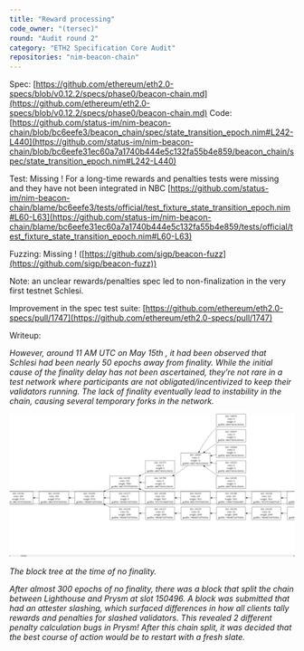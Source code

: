 ```yaml
---
title: "Reward processing"
code_owner: "(tersec)"
round: "Audit round 2"
category: "ETH2 Specification Core Audit"
repositories: "nim-beacon-chain"
---
```


Spec: [https://github.com/ethereum/eth2.0-specs/blob/v0.12.2/specs/phase0/beacon-chain.md](https://github.com/ethereum/eth2.0-specs/blob/v0.12.2/specs/phase0/beacon-chain.md)
Code: [https://github.com/status-im/nim-beacon-chain/blob/bc6eefe3/beacon_chain/spec/state_transition_epoch.nim#L242-L440](https://github.com/status-im/nim-beacon-chain/blob/bc6eefe31ec60a7a1740b444e5c132fa55b4e859/beacon_chain/spec/state_transition_epoch.nim#L242-L440)

Test: Missing ! For a long-time rewards and penalties tests were missing and they have not been integrated in NBC [https://github.com/status-im/nim-beacon-chain/blame/bc6eefe3/tests/official/test_fixture_state_transition_epoch.nim#L60-L63](https://github.com/status-im/nim-beacon-chain/blame/bc6eefe31ec60a7a1740b444e5c132fa55b4e859/tests/official/test_fixture_state_transition_epoch.nim#L60-L63)

Fuzzing: Missing ! ([https://github.com/sigp/beacon-fuzz](https://github.com/sigp/beacon-fuzz))

Note: an unclear rewards/penalties spec led to non-finalization in the very first testnet Schlesi.

Improvement in the spec test suite: [https://github.com/ethereum/eth2.0-specs/pull/1747](https://github.com/ethereum/eth2.0-specs/pull/1747)

Writeup:

*However, around 11 AM UTC on May 15th , it had been observed that Schlesi had
been nearly 50 epochs away from finality. While the initial cause of the finality delay has not been ascertained, they’re not rare in a test
network where participants are not obligated/incentivized to keep their
validators running. The lack of finality eventually lead to instability
in the chain, causing several temporary forks in the network.*

![schlesi_rewards.png](./schlesi_rewards.png)

*The block tree at the time of no finality.*

*After almost 300 epochs of no finality, there was a block that split the
chain between Lighthouse and Prysm at slot 150496. A block was submitted that had an attester slashing, which surfaced differences in how all
clients tally rewards and penalties for slashed validators. This
revealed 2 different penalty calculation bugs in Prysm! After this chain split, it was decided that the best course of action would be to
restart with a fresh slate.*

